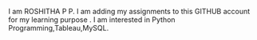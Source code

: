 I am ROSHITHA P P. I am adding my assignments to this GITHUB account for my learning purpose . I am interested in Python Programming,Tableau,MySQL.
